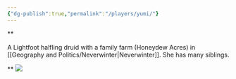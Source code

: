 ```yaml
---
{"dg-publish":true,"permalink":"/players/yumi/"}
---
```


**

A Lightfoot halfling druid with a family farm (Honeydew Acres) in [[Geography and Politics/Neverwinter\|Neverwinter]].
She has many siblings.

**
**![](https://lh7-rt.googleusercontent.com/docsz/AD_4nXdjMuJqEjweGGKJ-LAvBv0zed5bX9ylOQCHYJ779-QO03LbK9Gj3LgvZCJq8O2Pbiocmu26S06jszJ4XtThBYacwJuwuAFhqlU3M6_4b0yOnznB8-I3mGK30UYP-kb44tUcsURg_Spu0V3JmW6GyVtb9a4M?key=moUHlwcyxT8TMCMysvMF1Q)**
**![]()**
